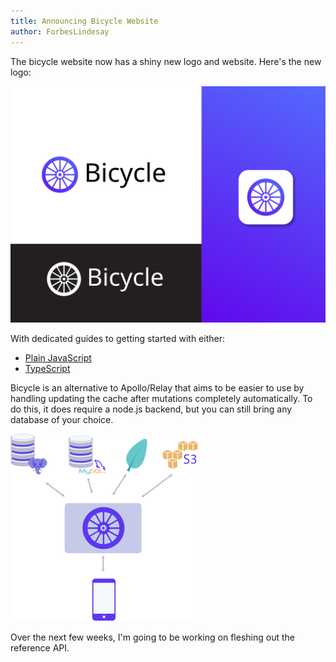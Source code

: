 ```yaml
---
title: Announcing Bicycle Website
author: ForbesLindesay
---
```


The bicycle website now has a shiny new logo and website.  Here's the new logo:

![logo](assets/logo.svg)

With dedicated guides to getting started with either:

 - [Plain JavaScript](/docs/getting-started-js.html)
 - [TypeScript](/docs/getting-started-ts.html)

Bicycle is an alternative to Apollo/Relay that aims to be easier to use by handling updating the cache after mutations completely automatically. To do this, it does require a node.js backend, but you can still bring any database of your choice.

![Use Any Database](assets/any-db.svg)

Over the next few weeks, I'm going to be working on fleshing out the reference API.